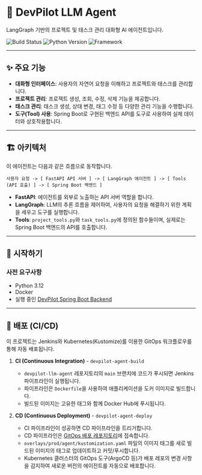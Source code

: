 # 🤖 DevPilot LLM Agent

LangGraph 기반의 프로젝트 및 태스크 관리 대화형 AI 에이전트입니다.

![Build Status](https://img.shields.io/badge/build-passing-brightgreen)
![Python Version](https://img.shields.io/badge/python-3.12-blue)
![Framework](https://img.shields.io/badge/Framework-FastAPI-009688)

---

## ✨ 주요 기능

-   **대화형 인터페이스**: 사용자의 자연어 요청을 이해하고 프로젝트와 태스크를 관리합니다.
-   **프로젝트 관리**: 프로젝트 생성, 조회, 수정, 삭제 기능을 제공합니다.
-   **태스크 관리**: 태스크 생성, 상태 변경, 태그 수정 등 다양한 관리 기능을 수행합니다.
-   **도구(Tool) 사용**: Spring Boot로 구현된 백엔드 API를 도구로 사용하여 실제 데이터와 상호작용합니다.

---

## 🏗️ 아키텍처

이 에이전트는 다음과 같은 흐름으로 동작합니다.

```
사용자 요청 -> [ FastAPI API 서버 ] -> [ LangGraph 에이전트 ] -> [ Tools (API 호출) ] -> [ Spring Boot 백엔드 ]
```

-   **FastAPI**: 에이전트를 외부로 노출하는 API 서버 역할을 합니다.
-   **LangGraph**: LLM의 추론 흐름을 제어하여, 사용자의 요청을 해결하기 위한 계획을 세우고 도구를 실행합니다.
-   **Tools**: `project_tools.py`와 `task_tools.py`에 정의된 함수들이며, 실제로는 Spring Boot 백엔드의 API를 호출합니다.

---

## 🚀 시작하기

### 사전 요구사항

-   Python 3.12
-   Docker
-   실행 중인 [DevPilot Spring Boot Backend](https://github.com/vkflco08/devpilot-backend)

---

## 🚢 배포 (CI/CD)

이 프로젝트는 Jenkins와 Kubernetes(Kustomize)를 이용한 GitOps 워크플로우를 통해 자동 배포됩니다.

1.  **CI (Continuous Integration)** - `devpilot-agent-build`
    -   `devpilot-llm-agent` 레포지토리의 `main` 브랜치에 코드가 푸시되면 Jenkins 파이프라인이 실행됩니다.
    -   파이프라인은 `Dockerfile`을 사용하여 애플리케이션을 도커 이미지로 빌드합니다.
    -   빌드된 이미지는 고유한 태그와 함께 Docker Hub에 푸시됩니다.

2.  **CD (Continuous Deployment)** - `devpilot-agent-deploy`
    -   CI 파이프라인이 성공하면 CD 파이프라인을 트리거합니다.
    -   CD 파이프라인은 [GitOps 배포 레포지토리](https://github.com/vkflco08/devpilot-k8s-app)에 접속합니다.
    -   `overlays/prod/agent/kustomization.yaml` 파일의 이미지 태그를 새로 빌드된 이미지의 태그로 업데이트하고 커밋/푸시합니다.
    -   Kubernetes 클러스터의 GitOps 도구(ArgoCD 등)가 배포 레포의 변경 사항을 감지하여 새로운 버전의 에이전트를 자동으로 배포합니다.
